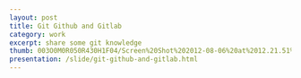 ```yaml
---
layout: post
title: Git Github and Gitlab
category: work
excerpt: share some git knowledge
thumb: 003O0M0R050R430H1F04/Screen%20Shot%202012-08-06%20at%2012.21.51%20PM.png
presentation: /slide/git-github-and-gitlab.html
---
```

